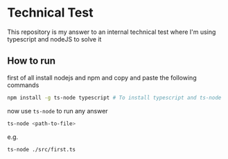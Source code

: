 # Technical Test

This repository is my answer to an internal technical test where I'm using typescript and nodeJS to solve it

## How to run

first of all install nodejs and npm and copy and paste the following commands

```sh
npm install -g ts-node typescript # To install typescript and ts-node
```

now use `ts-node` to run any answer

```sh
ts-node <path-to-file>
```

e.g.

```sh
ts-node ./src/first.ts
```
